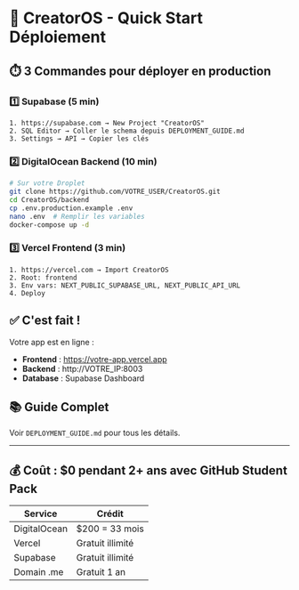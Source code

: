 # 🚀 CreatorOS - Quick Start Déploiement

## ⏱️ 3 Commandes pour déployer en production

### 1️⃣ Supabase (5 min)
```
1. https://supabase.com → New Project "CreatorOS"
2. SQL Editor → Coller le schema depuis DEPLOYMENT_GUIDE.md
3. Settings → API → Copier les clés
```

### 2️⃣ DigitalOcean Backend (10 min)
```bash
# Sur votre Droplet
git clone https://github.com/VOTRE_USER/CreatorOS.git
cd CreatorOS/backend
cp .env.production.example .env
nano .env  # Remplir les variables
docker-compose up -d
```

### 3️⃣ Vercel Frontend (3 min)
```
1. https://vercel.com → Import CreatorOS
2. Root: frontend
3. Env vars: NEXT_PUBLIC_SUPABASE_URL, NEXT_PUBLIC_API_URL
4. Deploy
```

## ✅ C'est fait !

Votre app est en ligne :
- **Frontend** : https://votre-app.vercel.app
- **Backend** : http://VOTRE_IP:8003
- **Database** : Supabase Dashboard

## 📚 Guide Complet

Voir `DEPLOYMENT_GUIDE.md` pour tous les détails.

---

## 💰 Coût : $0 pendant 2+ ans avec GitHub Student Pack

| Service | Crédit |
|---------|--------|
| DigitalOcean | $200 = 33 mois |
| Vercel | Gratuit illimité |
| Supabase | Gratuit illimité |
| Domain .me | Gratuit 1 an |
